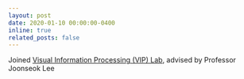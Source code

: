 ```yaml
---
layout: post
date: 2020-01-10 00:00:00-0400
inline: true
related_posts: false
---
```


Joined [Visual Information Processing (VIP) Lab](http://viplab.snu.ac.kr/), advised by Professor Joonseok Lee
